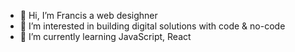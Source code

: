 - 👋 Hi, I’m Francis a web desighner
- 👀 I’m interested in building digital solutions with code & no-code
- 🌱 I’m currently learning JavaScript, React
  
<!---
pankzmcpc/pankzmcpc is a ✨ special ✨ repository because its `README.md` (this file) appears on your GitHub profile.
You can click the Preview link to take a look at your changes.
--->
